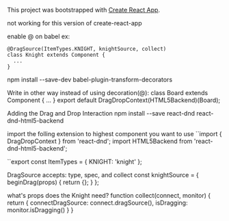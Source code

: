This project was bootstrapped with [Create React App](https://github.com/facebookincubator/create-react-app).

not working for this version of create-react-app

enable @ on babel
ex:
```
@DragSource(ItemTypes.KNIGHT, knightSource, collect)
class Knight extends Component {
  ...
}
```
npm install --save-dev babel-plugin-transform-decorators

Write in other way instead of using decoration(@):
class Board extends Component {
  ...
}
export default DragDropContext(HTML5Backend)(Board);


Adding the Drag and Drop Interaction 
npm install --save react-dnd react-dnd-html5-backend

import the folling extension to highest component you want to use
``import { DragDropContext } from 'react-dnd';
import HTML5Backend from 'react-dnd-html5-backend';


``export const ItemTypes = {
  KNIGHT: 'knight'
};

DragSource accepts: type, spec, and collect
const knightSource = {
  beginDrag(props) {
    return {};
  }
};

what's props does the Knight need?
function collect(connect, monitor) {
  return {
    connectDragSource: connect.dragSource(),
    isDragging: monitor.isDragging()
  }
}
